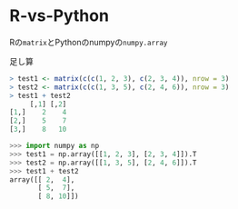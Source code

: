 # R-vs-Python

Rの`matrix`とPythonのnumpyの`numpy.array`

足し算

```R
> test1 <- matrix(c(c(1, 2, 3), c(2, 3, 4)), nrow = 3)
> test2 <- matrix(c(c(1, 3, 5), c(2, 4, 6)), nrow = 3)
> test1 + test2
     [,1] [,2]
[1,]    2    4
[2,]    5    7
[3,]    8   10
```

```Python
>>> import numpy as np
>>> test1 = np.array([[1, 2, 3], [2, 3, 4]]).T
>>> test2 = np.array([[1, 3, 5], [2, 4, 6]]).T
>>> test1 + test2
array([[ 2,  4],
       [ 5,  7],
       [ 8, 10]])
```
